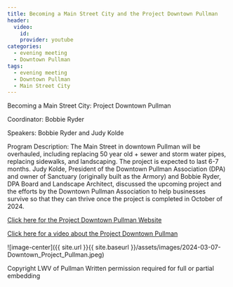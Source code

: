 ```yaml
---
title: Becoming a Main Street City and the Project Downtown Pullman
header:
  video:
    id: 
    provider: youtube
categories:
  - evening meeting
  - Downtown Pullman
tags:
  - evening meeting
  - Downtown Pullman
  - Main Street City
---
```


Becoming a Main Street City: Project Downtown Pullman

Coordinator: Bobbie Ryder

Speakers: Bobbie Ryder and Judy Kolde

Program Description: The Main Street in downtown Pullman will be overhauled, including replacing 50 year old + sewer and storm water pipes, replacing sidewalks, and landscaping. The project is expected to last 6-7 months. Judy Kolde, President of the Downtown Pullman Association (DPA) and owner of Sanctuary (originally built as the Armory) and Bobbie Ryder, DPA Board and Landscape Architect, discussed the upcoming project and the efforts by the Downtown Pullman Association to help businesses survive so that they can thrive once the project is completed in October of 2024.

[Click here for the Project Downtown Pullman Website](https://projectdowntownpullman.org)

[Click here for a video about the Project Downtown Pullman](https://youtu.be/LLtWPC9CwzE)

![image-center]({{ site.url }}{{ site.baseurl }}/assets/images/2024-03-07-Downtown_Project_Pullman.jpeg)

Copyright LWV of Pullman
Written permission required for full or partial embedding

<!---change the title to whatever you want the post to be titled
change the ID out to the end of the youtube link https://youtu.be/r61ARK4Qv9c -->
